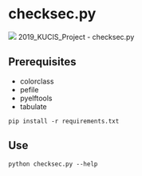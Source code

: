 # checksec.py
<img src="https://img.shields.io/badge/-Python-%233776AB?style=flat-square&logo=Python&logoColor=white"/>
2019_KUCIS_Project - checksec.py

## Prerequisites
- colorclass
- pefile
- pyelftools
- tabulate
```
pip install -r requirements.txt
```

## Use
```
python checksec.py --help
```

